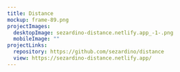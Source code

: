 ```yaml
---
title: Distance
mockup: frame-89.png
projectImages:
  desktopImage: sezardino-distance.netlify.app_-1-.png
  mobileImage: ""
projectLinks:
  repository: https://github.com/sezardino/distance
  view: https://sezardino-distance.netlify.app/
---
```

